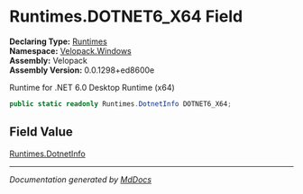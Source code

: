 ﻿<!--  
  <auto-generated>   
    The contents of this file were generated by a tool.  
    Changes to this file may be list if the file is regenerated  
  </auto-generated>   
-->

# Runtimes.DOTNET6\_X64 Field

**Declaring Type:** [Runtimes](../index.md)  
**Namespace:** [Velopack.Windows](../../index.md)  
**Assembly:** Velopack  
**Assembly Version:** 0.0.1298+ed8600e

 Runtime for .NET 6.0 Desktop Runtime (x64) 

```csharp
public static readonly Runtimes.DotnetInfo DOTNET6_X64;
```

## Field Value

[Runtimes.DotnetInfo](../DotnetInfo/index.md)

___

*Documentation generated by [MdDocs](https://github.com/ap0llo/mddocs)*
